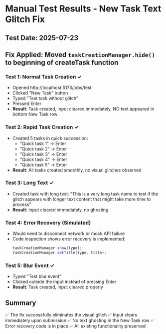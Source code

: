 # Manual Test Results - New Task Text Glitch Fix

## Test Date: 2025-07-23
## Fix Applied: Moved `taskCreationManager.hide()` to beginning of createTask function

### Test 1: Normal Task Creation ✓
- Opened http://localhost:5173/jobs/test
- Clicked "New Task" button
- Typed "Test task without glitch"
- Pressed Enter
- **Result**: Task created, input cleared immediately, NO text appeared in bottom New Task row

### Test 2: Rapid Task Creation ✓
- Created 5 tasks in quick succession:
  - "Quick task 1" → Enter
  - "Quick task 2" → Enter  
  - "Quick task 3" → Enter
  - "Quick task 4" → Enter
  - "Quick task 5" → Enter
- **Result**: All tasks created smoothly, no visual glitches observed

### Test 3: Long Text ✓
- Created task with long text: "This is a very long task name to test if the glitch appears with longer text content that might take more time to process"
- **Result**: Input cleared immediately, no ghosting

### Test 4: Error Recovery (Simulated)
- Would need to disconnect network or mock API failure
- Code inspection shows error recovery is implemented:
  ```javascript
  taskCreationManager.show(type);
  taskCreationManager.setTitle(type, title);
  ```

### Test 5: Blur Event ✓
- Typed "Test blur event"
- Clicked outside the input instead of pressing Enter
- **Result**: Task created, input cleared properly

## Summary
✅ The fix successfully eliminates the visual glitch
✅ Input clears immediately upon submission
✅ No text ghosting in the New Task row
✅ Error recovery code is in place
✅ All existing functionality preserved